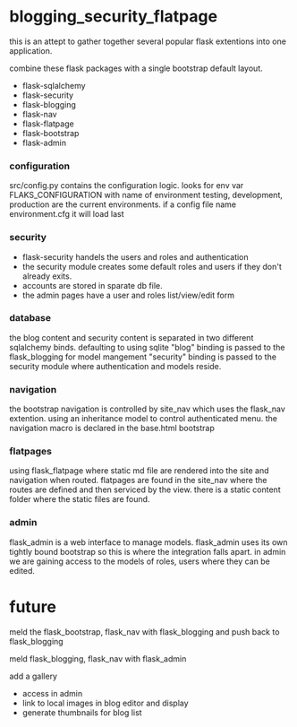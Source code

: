 # blogging_security_flatpage

this is an attept to gather together several popular flask extentions into one application.

combine these flask packages with a single bootstrap default layout. 
* flask-sqlalchemy
* flask-security
* flask-blogging
* flask-nav
* flask-flatpage
* flask-bootstrap
* flask-admin

### configuration

src/config.py contains the configuration logic.
looks for env var FLAKS_CONFIGURATION with name of environment
testing, development, production are the current environments.
if a config file name environment.cfg it will load last

### security

* flask-security handels the users and roles and authentication
* the security module creates some default roles and users if they don't already exits.
* accounts are stored in sparate db file.
* the admin pages have a user and roles list/view/edit form

### database

the blog content and security content is separated in two different sqlalchemy binds.
defaulting to using sqlite
"blog" binding is passed to the flask_blogging for model mangement
"security" binding is passed to the security module where authentication and models reside.

### navigation

the bootstrap navigation is controlled by site_nav which uses the flask_nav extention.
using an inheritance model to control authenticated menu.
the navigation macro is declared in the base.html bootstrap

### flatpages

using flask_flatpage where static md file are rendered into the site and navigation when routed.
flatpages are found in the site_nav where the routes are defined and then serviced by the view.
there is a static content folder where the static files are found.

### admin

flask_admin is a web interface to manage models.
flask_admin uses its own tightly bound bootstrap so this is where the integration falls apart.
in admin we are gaining access to the models of roles, users where they can be edited.

# future

meld the flask_bootstrap, flask_nav with flask_blogging and push back to flask_blogging

meld flask_blogging, flask_nav with flask_admin

add a gallery  
* access in admin
* link to local images in blog editor and display
* generate thumbnails for blog list



